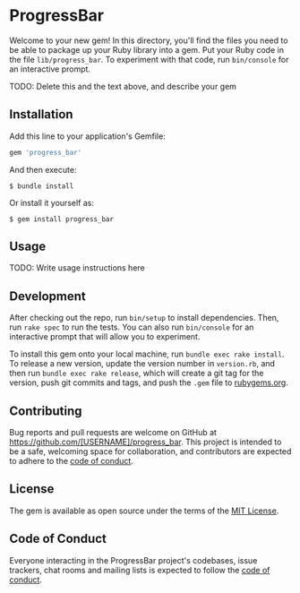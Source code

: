 # ProgressBar

Welcome to your new gem! In this directory, you'll find the files you need to be able to package up your Ruby library into a gem. Put your Ruby code in the file `lib/progress_bar`. To experiment with that code, run `bin/console` for an interactive prompt.

TODO: Delete this and the text above, and describe your gem

## Installation

Add this line to your application's Gemfile:

```ruby
gem 'progress_bar'
```

And then execute:

    $ bundle install

Or install it yourself as:

    $ gem install progress_bar

## Usage

TODO: Write usage instructions here

## Development

After checking out the repo, run `bin/setup` to install dependencies. Then, run `rake spec` to run the tests. You can also run `bin/console` for an interactive prompt that will allow you to experiment.

To install this gem onto your local machine, run `bundle exec rake install`. To release a new version, update the version number in `version.rb`, and then run `bundle exec rake release`, which will create a git tag for the version, push git commits and tags, and push the `.gem` file to [rubygems.org](https://rubygems.org).

## Contributing

Bug reports and pull requests are welcome on GitHub at https://github.com/[USERNAME]/progress_bar. This project is intended to be a safe, welcoming space for collaboration, and contributors are expected to adhere to the [code of conduct](https://github.com/[USERNAME]/progress_bar/blob/master/CODE_OF_CONDUCT.md).


## License

The gem is available as open source under the terms of the [MIT License](https://opensource.org/licenses/MIT).

## Code of Conduct

Everyone interacting in the ProgressBar project's codebases, issue trackers, chat rooms and mailing lists is expected to follow the [code of conduct](https://github.com/[USERNAME]/progress_bar/blob/master/CODE_OF_CONDUCT.md).
